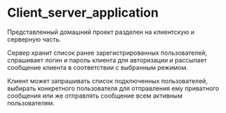 # Client_server_application
Представленный домашний проект разделен на клиентскую и серверную часть.

Сервер хранит список ранее зарегистрированных пользователей,
спрашивает логин и пароль клиента для авторизации и рассылает сообщение клиента в соответствии с выбранным режимом.

Клиент может запрашивать список подключенных пользователей, 
выбирать конкретного пользователя для отправления ему приватного сообщения
или же отправлять сообщение всем активным пользователям.
